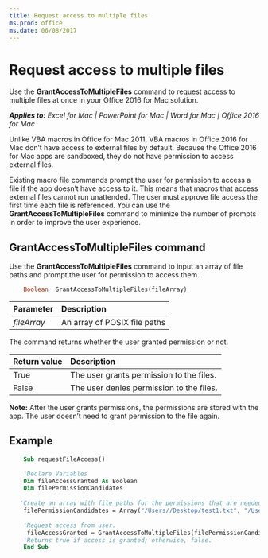 ```yaml
---
title: Request access to multiple files
ms.prod: office
ms.date: 06/08/2017
---
```

# Request access to multiple files

Use the **GrantAccessToMultipleFiles** command to request access to multiple files at once in your Office 2016 for Mac solution.

***Applies to:*** *Excel for Mac | PowerPoint for Mac | Word for Mac | Office 2016 for Mac*

Unlike VBA macros in Office for Mac 2011, VBA macros in Office 2016 for Mac don’t have access to external files by default. Because the Office 2016 for Mac apps are sandboxed, they do not have permission to access external files. 

Existing macro file commands prompt the user for permission to access a file if the app doesn’t have access to it. This means that macros that access external files cannot run unattended. The user must approve file access the first time each file is referenced. You can use the **GrantAccessToMultipleFiles** command to minimize the number of prompts in order to improve the user experience. 

## GrantAccessToMultipleFiles command
Use the **GrantAccessToMultipleFiles** command to input an array of file paths and prompt the user for permission to access them.

```vb
    Boolean  GrantAccessToMultipleFiles(fileArray) 
```

|**Parameter**|**Description**|
|:-----|:-----|
|*fileArray*|An array of POSIX file paths|

The command returns whether the user granted permission or not.

|**Return value**|**Description**|
|:-----|:-----|
|True|The user grants permission to the files.|
|False|The user denies permission to the files.|

**Note:** After the user grants permissions, the permissions are stored with the app. The user doesn’t need to grant permission to the file again.

## Example

```vb
    Sub requestFileAccess()  

    'Declare Variables  
    Dim fileAccessGranted As Boolean  
    Dim filePermissionCandidates 
  
   'Create an array with file paths for the permissions that are needed.  
    filePermissionCandidates = Array("/Users//Desktop/test1.txt", "/Users//Desktop/test2.txt") 
  
    'Request access from user.  
     fileAccessGranted = GrantAccessToMultipleFiles(filePermissionCandidates) 
    'Returns true if access is granted; otherwise, false. 
    End Sub
```
